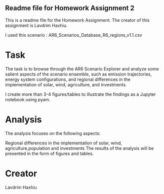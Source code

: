 ##  Readme file for Homework Assignment 2 
This is a readme file for the Homework Assignment. The creator of this assignment is Lavdrim Haxhiu.

I used this scenario :
AR6_Scenarios_Database_R6_regions_v1.1.csv

# Task
The task is to browse through the AR6 Scenario Explorer and analyze some salient aspects of the scenario ensemble, such as emission trajectories, energy system configurations, and regional differences in the implementation of solar, wind, agriculture, and investments.


I create more than  3-4 figures/tables to illustrate the findings as a Jupyter notebook using pyam.


# Analysis
The analysis focuses on the following aspects:

Regional differences in the implementation of solar, wind, agriculture,population  and investments
The results of the analysis will be presented in the form of figures and tables.

# Creator
Lavdrim Haxhiu


